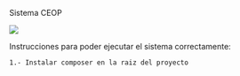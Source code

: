 Sistema CEOP
<p><img src="https://res.cloudinary.com/dtfbvvkyp/image/upload/v1566331377/laravel-logolockup-cmyk-red.svg"></p>
Instrucciones para poder ejecutar el sistema correctamente:

    1.- Instalar composer en la raiz del proyecto


